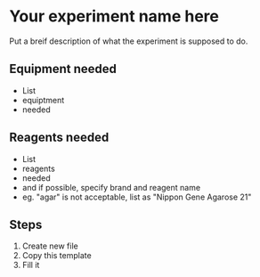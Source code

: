 # Your experiment name here

Put a breif description of what the experiment is supposed to do.

## Equipment needed

- List
- equiptment
- needed

## Reagents needed

- List
- reagents
- needed
- and if possible, specify brand and reagent name
- eg. "agar" is not acceptable, list as "Nippon Gene Agarose 21"

## Steps

1. Create new file
2. Copy this template
3. Fill it
